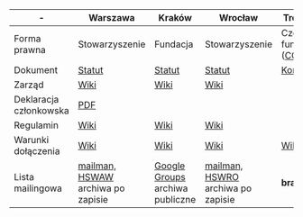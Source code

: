 
|-|Warszawa|Kraków|Wrocław|Trójmiasto|Silesia
|---|---|---|---|---|---
|Forma prawna|Stowarzyszenie|Fundacja|Stowarzyszenie|Część fundacji ([CODE:ME](https://wiki.hs3.pl/codeme))|Stowarzyszenie
|Dokument|[Statut](https://wiki.hackerspace.pl/_media/hackorg:statut_warszawski_hackerspace-v1.1.pdf)|[Statut](https://github.com/HackerspaceKRK/statut/blob/master/statut.tex)|[Statut](https://github.com/HackerspaceWroclaw/Documents/blob/master/Statut%20HSWro.pdf)|[Konstytucja](https://wiki.hs3.pl/dokumenty/konstytucja)|[Statut](https://github.com/hackerspace-silesia/statut)
|Zarząd|[Wiki](https://wiki.hackerspace.pl/freemasonry)|[Wiki](https://phabricator.hskrk.pl/w/dokumenty/zarzad/)|[Wiki](https://wiki.hswro.org/ludzie)||[Wiki](https://wiki.hs-silesia.pl/wiki/Władze)
|Deklaracja członkowska|[PDF](https://wiki.hackerspace.pl/_media/hswaw-deklaracja-czlonkowska-2016.pdf)||||[PDF](https://hs-silesia.pl/extra/deklaracja-czlonkowska-hs-silesia.pdf)
|Regulamin|[Wiki](https://wiki.hackerspace.pl/space:rules)|[Wiki](https://phabricator.hskrk.pl/w/dokumenty/regulaminy/)|[Wiki](https://wiki.hswro.org/regulamin)
|Warunki dołączenia|[Wiki](https://wiki.hackerspace.pl/jak-dolaczyc)|[Wiki](https://phabricator.hskrk.pl/w/about/first_steps/#jak-dolaczyc)|[Wiki](https://wiki.hswro.org/czlonkostwo)|[Wiki](https://wiki.hs3.pl/organizacja/czlonkostwo#jak_zostac_czlonkiem)
|Lista mailingowa|[mailman, HSWAW](https://lists.hackerspace.pl/mailman/listinfo/waw)<br />archiwa po zapisie|[Google Groups](https://groups.google.com/forum/?fromgroups#!forum/hackerspace-krk)<br />archiwa publiczne|[mailman, HSWRO](https://lists.hswro.org/mailman/)<br />archiwa po zapisie|**brak?**